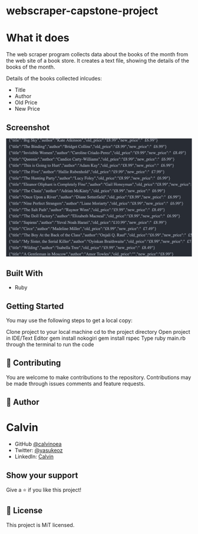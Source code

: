 # webscraper-capstone-project

# What it does

The web scraper program collects data about the books of the month from the web site of a book store. It creates a text file, showing the details of the books of the month.

 Details of the books collected inlcudes:

- Title
- Author
- Old Price
- New Price

## Screenshot
![screenshot](./screenshot.png)

## Built With

- Ruby

## Getting Started
You may use the following steps to get a local copy:

Clone project to your local machine
cd to the project directory
Open project in IDE/Text Editor
gem install nokogiri
gem install rspec
Type ruby main.rb through the terminal to run the code

## 🤝 Contributing
You are welcome to make contributions to the repository. Contributions may be made through issues comments and feature requests.

## 👤 Author

# Calvin
- GitHub [@calvinoea](https://github.com/calvinoea/)
- Twitter: [@yasukeoz](https://twitter.com/yasukeoz)
- LinkedIn: [Calvin](https://www.linkedin.com/in/calvin-ebun-amu-9b200017a/)

## Show your support
Give a ⭐️ if you like this project!

## 📝 License
This project is MiT licensed.